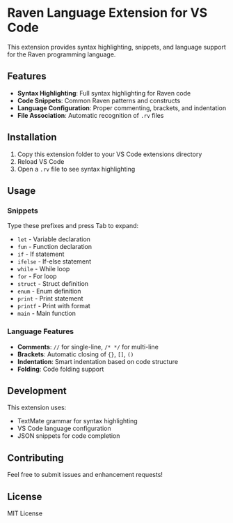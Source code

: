 # Raven Language Extension for VS Code

This extension provides syntax highlighting, snippets, and language support for the Raven programming language.

## Features

- **Syntax Highlighting**: Full syntax highlighting for Raven code
- **Code Snippets**: Common Raven patterns and constructs
- **Language Configuration**: Proper commenting, brackets, and indentation
- **File Association**: Automatic recognition of `.rv` files

## Installation

1. Copy this extension folder to your VS Code extensions directory
2. Reload VS Code
3. Open a `.rv` file to see syntax highlighting

## Usage

### Snippets

Type these prefixes and press Tab to expand:

- `let` - Variable declaration
- `fun` - Function declaration
- `if` - If statement
- `ifelse` - If-else statement
- `while` - While loop
- `for` - For loop
- `struct` - Struct definition
- `enum` - Enum definition
- `print` - Print statement
- `printf` - Print with format
- `main` - Main function

### Language Features

- **Comments**: `//` for single-line, `/* */` for multi-line
- **Brackets**: Automatic closing of `{}`, `[]`, `()`
- **Indentation**: Smart indentation based on code structure
- **Folding**: Code folding support

## Development

This extension uses:
- TextMate grammar for syntax highlighting
- VS Code language configuration
- JSON snippets for code completion

## Contributing

Feel free to submit issues and enhancement requests!

## License

MIT License
